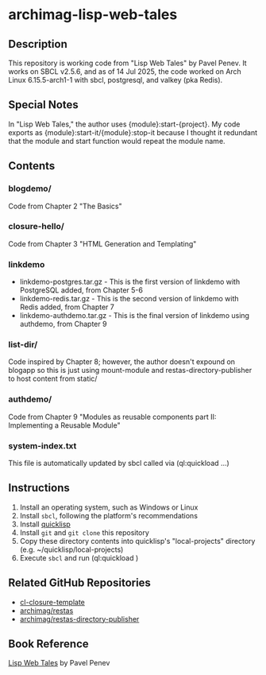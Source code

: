 # archimag-lisp-web-tales

## Description

This repository is working code from "Lisp Web Tales" by Pavel Penev.
It works on SBCL v2.5.6, and as of 14 Jul 2025, the code worked on Arch Linux 6.15.5-arch1-1
with sbcl, postgresql, and valkey (pka Redis).

## Special Notes

In "Lisp Web Tales," the author uses {module}:start-{project}. My code exports as
{module}:start-it/{module}:stop-it because I thought it redundant that the module and start function
would repeat the module name.

## Contents

### blogdemo/

Code from Chapter 2 "The Basics"

### closure-hello/

Code from Chapter 3 "HTML Generation and Templating"

### linkdemo

* linkdemo-postgres.tar.gz - This is the first version of linkdemo with PostgreSQL added, from Chapter 5-6
* linkdemo-redis.tar.gz    - This is the second version of linkdemo with Redis added, from Chapter 7
* linkdemo-authdemo.tar.gz - This is the final version of linkdemo using authdemo, from Chapter 9

### list-dir/

Code inspired by Chapter 8; however, the author doesn't expound on blogapp so this is just
using mount-module and restas-directory-publisher to host content from static/

### authdemo/

Code from Chapter 9 "Modules as reusable components part II: Implementing a Reusable Module"

### system-index.txt

This file is automatically updated by sbcl called via (ql:quickload ...)


## Instructions

1. Install an operating system, such as Windows or Linux
2. Install ```sbcl```, following the platform's recommendations
3. Install [quicklisp](https://www.quicklisp.org/beta/#installation)
4. Install ```git``` and ```git clone``` this repository
5. Copy these directory contents into quicklisp's "local-projects" directory (e.g. ~/quicklisp/local-projects)
6. Execute ```sbcl``` and run (ql:quickload <module-dir>)

## Related GitHub Repositories

* [cl-closure-template](https://github.com/archimag/cl-closure-template)
* [archimag/restas](https://github.com/archimag/restas)
* [archimag/restas-directory-publisher](https://github.com/archimag/restas-directory-publisher)

## Book Reference

[Lisp Web Tales](http://learnpub.com/lispwebtales) by Pavel Penev